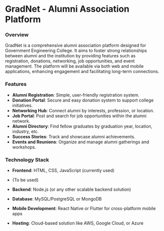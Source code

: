 # **GradNet - Alumni Association Platform**

### **Overview**

GradNet is a comprehensive alumni association platform designed for Government Engineering College. It aims to foster strong relationships between alumni and the institution by providing features such as registration, donations, networking, job opportunities, and event management. The platform will be available via both web and mobile applications, enhancing engagement and facilitating long-term connections.

### **Features**

- **Alumni Registration**: Simple, user-friendly registration system.
- **Donation Portal**: Secure and easy donation system to support college initiatives.
- **Networking Hub**: Connect alumni by interests, profession, or location.
- **Job Portal**: Post and search for job opportunities within the alumni network.
- **Alumni Directory**: Find fellow graduates by graduation year, location, industry, etc.
- **Success Stories**: Track and showcase alumni achievements.
- **Events and Reunions**: Organize and manage alumni gatherings and workshops.

### **Technology Stack**

- **Frontend**: HTML, CSS, JavaScript (currently used)

- {To be used}
- **Backend**: Node.js (or any other scalable backend solution)
- **Database**: MySQL/PostgreSQL or MongoDB
- **Mobile Development**: React Native or Flutter for cross-platform mobile apps
- **Hosting**: Cloud-based solution like AWS, Google Cloud, or Azure
